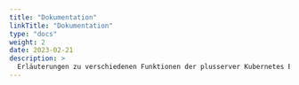 ```yaml
---
title: "Dokumentation"
linkTitle: "Dokumentation"
type: "docs"
weight: 2
date: 2023-02-21
description: >
  Erläuterungen zu verschiedenen Funktionen der plusserver Kubernetes Engine 
---
```

